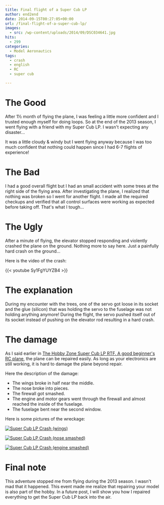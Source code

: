 ```yaml
---
title: Final flight of a Super Cub LP
author: end2end
date: 2014-09-15T00:27:05+00:00
url: /final-flight-of-a-super-cub-lp/
images:
  - src: /wp-content/uploads/2014/09/DSC034641.jpg
hits:
  - 299
categories:
  - Model Aeronautics
tags:
  - crash
  - english
  - RC
  - super cub

---
```

# The Good

After 1½ month of flying the plane, I was feeling a little more confident and I trusted enough myself for doing loops. So at the end of the 2013 season, I went flying with a friend with my Super Cub LP. I wasn't expecting any disaster...

It was a little cloudy & windy but I went flying anyway because I was too much confident that nothing could happen since I had 6-7 flights of experience!

# The Bad

I had a good overall flight but I had an small accident with some trees at the right side of the flying area. After investigating the plane, I realized that nothing was broken so I went for another flight. I made all the required checkups and verified that all control surfaces were working as expected before taking off. That's what I tough...

# The Ugly

After a minute of flying, the elevator stopped responding and violently crashed the plane on the ground. Nothing more to say here. Just a painfully hard crash on the ground...

Here is the video of the crash:

{{< youtube Sy1FgYUYZB4 >}}

# The explanation

During my encounter with the trees, one of the servo got loose in its socket and the glue (silicon) that was holding the servo to the fuselage was not holding anything anymore! During the flight, the servo pushed itself out of its socket instead of pushing on the elevator rod resulting in a hard crash.

# The damage

As I said earlier in [The Hobby Zone Super Cub LP RTF. A good beginner's RC plane](/the-hobby-zone-super-cub-lp-rtf-a-good-beginners-rc-plane/), the plane can be repaired easily. As long as your electronics are still working, it is hard to damage the plane beyond repair.

Here the description of the damage:

* The wings broke in half near the middle.
* The nose broke into pieces.
* The firewall got smashed.
* The engine and motor gears went through the firewall and almost reached the inside of the fuselage.
* The fuselage bent near the second window.

Here is some pictures of the wreckage:

[![Super Cub LP Crash (wings)](/wp-content/uploads/2014/09/DSC034641-1024x768.jpg "Super Cub LP Crash (wings)")](/wp-content/uploads/2014/09/DSC034641.jpg)
 
[![Super Cub LP Crash (nose smashed)](/wp-content/uploads/2014/09/DSC03466-1024x768.jpg "Super Cub LP Crash (nose smashed)")](/wp-content/uploads/2014/09/DSC03466.jpg)
 
[![Super Cub LP Crash (engine smashed)](/wp-content/uploads/2014/09/DSC03468-1024x768.jpg "Super Cub LP Crash (engine smashed)")](/wp-content/uploads/2014/09/DSC03468.jpg)

# Final note

This adventure stopped me from flying during the 2013 season. I wasn't mad that it happened. This event made me realize that repairing your model is also part of the hobby. In a future post, I will show you how I repaired everything to get the Super Cub LP back into the air.
